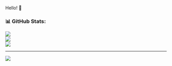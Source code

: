 Hello! 👋

### 📊 GitHub Stats:
![](https://github-readme-stats.vercel.app/api?username=peacewalker122&theme=gruvbox&hide_border=false&include_all_commits=true&count_private=true)<br/>
![](https://github-readme-streak-stats.herokuapp.com/?user=peacewalker122&theme=gruvbox&hide_border=false)<br/>
![](https://github-readme-stats.vercel.app/api/top-langs/?username=peacewalker122&theme=gruvbox&hide_border=false&include_all_commits=true&count_private=true&layout=compact)

---
[![](https://visitcount.itsvg.in/api?id=peacewalker122&icon=0&color=0)](https://visitcount.itsvg.in)

<!-- Proudly created with GPRM ( https://gprm.itsvg.in ) -->
